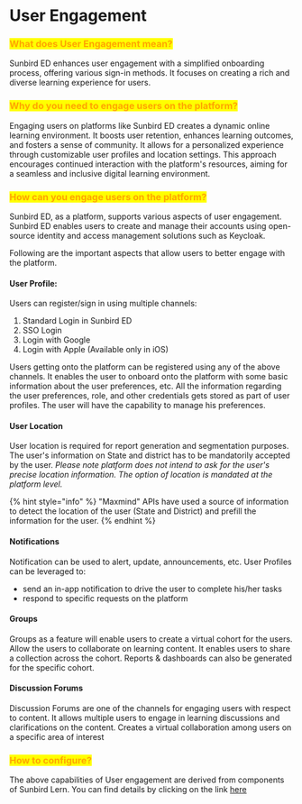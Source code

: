# User Engagement

### <mark style="color:orange;">What does User Engagement mean?</mark>

Sunbird ED enhances user engagement with a simplified onboarding process, offering various sign-in methods. It focuses on creating a rich and diverse learning experience for users.

### <mark style="color:orange;">Why do you need to engage users on the platform?</mark>

Engaging users on platforms like Sunbird ED creates a dynamic online learning environment. It boosts user retention, enhances learning outcomes, and fosters a sense of community. It allows for a personalized experience through customizable user profiles and location settings. This approach encourages continued interaction with the platform's resources, aiming for a seamless and inclusive digital learning environment.

### <mark style="color:orange;">How can you engage users on the platform?</mark>

Sunbird ED, as a platform, supports various aspects of user engagement. Sunbird ED enables users to create and manage their accounts using open-source identity and access management solutions such as Keycloak.

Following are the important aspects that allow users to better engage with the platform.

#### **User Profile**:

Users can register/sign in using multiple channels:

1. Standard Login in Sunbird ED
2. SSO Login
3. Login with Google
4. Login with Apple (Available only in iOS)

Users getting onto the platform can be registered using any of the above channels. It enables the user to onboard onto the platform with some basic information about the user preferences, etc. All the information regarding the user preferences, role, and other credentials gets stored as part of user profiles. The user will have the capability to manage his preferences.

#### **User Location**

User location is required for report generation and segmentation purposes. The user's information on State and district has to be mandatorily accepted by the user. _Please note platform does not intend to ask for the user's precise location information. The option of location is mandated at the platform level._&#x20;

{% hint style="info" %}
"Maxmind" APIs have used a source of information to detect the location of the user (State and District) and prefill the information for the user.
{% endhint %}

#### **Notifications**

Notification can be used to alert, update, announcements, etc. User Profiles can be leveraged to:

* send an in-app notification to drive the user to complete his/her tasks
* respond to specific requests on the platform

#### **Groups**

Groups as a feature will enable users to create a virtual cohort for the users. Allow the users to collaborate on learning content. It enables users to share a collection across the cohort. Reports & dashboards can also be generated for the specific cohort.

#### **Discussion Forums**

Discussion Forums are one of the channels for engaging users with respect to content. It allows multiple users to engage in learning discussions and clarifications on the content. Creates a virtual collaboration among users on a specific area of interest

### <mark style="color:orange;">How to configure?</mark>

The above capabilities of User engagement are derived from components of Sunbird Lern. You can find details by clicking on the link [here](product-and-developers-guide/user-engagement.md)
